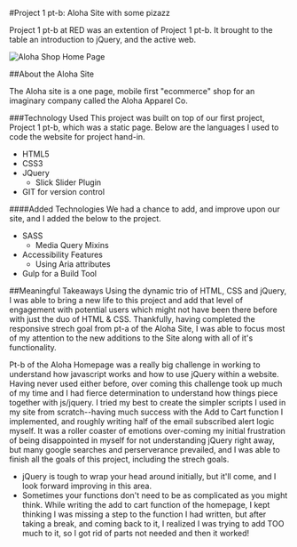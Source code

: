 #Project 1 pt-b: Aloha Site with some pizazz

Project 1 pt-b at RED was an extention of Project 1 pt-b. It brought to the table an introduction to jQuery, and the active web.

![Aloha Shop Home Page](homepage.png)

##About the Aloha Site

The Aloha site is a one page, mobile first "ecommerce" shop for an imaginary company called the Aloha Apparel Co.

###Technology Used
This project was built on top of our first project, Project 1 pt-b, which was a static page. Below are the languages I used to code the website for project hand-in.

- HTML5
- CSS3
- JQuery
  * Slick Slider Plugin
- GIT for version control

####Added Technologies
We had a chance to add, and improve upon our site, and I added the below to the project.

- SASS
  * Media Query Mixins
- Accessibility Features
  * Using Aria attributes
- Gulp for a Build Tool

##Meaningful Takeaways
Using the dynamic trio of HTML, CSS and jQuery, I was able to bring a new life to this project and add that level of engagement with potential users which might not have been there before with just the duo of HTML & CSS. Thankfully, having completed the responsive strech goal from pt-a of the Aloha Site, I was able to focus most of my attention to the new additions to the Site along with all of it's functionality.

Pt-b of the Aloha Homepage was a really big challenge in working to understand how javascript works and how to use jQuery within a website. Having never used either before, over coming this challenge took up much of my time and I had fierce determination to understand how things piece together with js/jquery. I tried my best to create the simpler scripts I used in my site from scratch--having much success with the Add to Cart function I implemented, and roughly writing half of the email subscribed alert logic myself. It was a roller coaster of emotions over-coming my initial frustration of being disappointed in myself for not understanding jQuery right away, but many google searches and perserverance prevailed, and I was able to finish all the goals of this project, including the strech goals.

- jQuery is tough to wrap your head around initially, but it'll come, and I look forward improving in this area.
- Sometimes your functions don't need to be as complicated as you might think. While writing the add to cart function of the homepage, I kept thinking I was missing a step to the function I had written, but after taking a break, and coming back to it, I realized I was trying to add TOO much to it, so I got rid of parts not needed and then it worked!